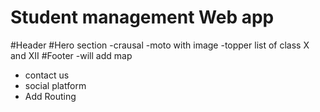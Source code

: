 # Student management Web app

#Header
#Hero section
-crausal
-moto with image
-topper list of class X and XII
#Footer
-will add map

- contact us
- social platform
- Add Routing
